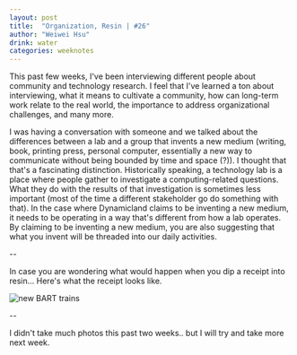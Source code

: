 ```yaml
---
layout: post
title:  "Organization, Resin | #26"
author: "Weiwei Hsu"
drink: water
categories: weeknotes
---
```


This past few weeks, I've been interviewing different people about community and technology research. I feel that I've learned a ton about interviewing, what it means to cultivate a community, how can long-term work relate to the real world, the importance to address organizational challenges, and many more.

I was having a conversation with someone and we talked about the differences between a lab and a group that invents a new medium (writing, book, printing press, personal computer, essentially a new way to communicate without being bounded by time and space (?)). I thought that that's a fascinating distinction. Historically speaking, a technology lab is a place where people gather to investigate a computing-related questions. What they do with the results of that investigation is sometimes less important (most of the time a different stakeholder go do something with that). In the case where Dynamicland claims to be inventing a new medium, it needs to be operating in a way that's different from how a lab operates. By claiming to be inventing a new medium, you are also suggesting that what you invent will be threaded into our daily activities.

--

In case you are wondering what would happen when you dip a receipt into resin... Here's what the receipt looks like.

![new BART trains]({{site.baseurl}}/assets/images/resinreceipt.jpeg)

--

I didn't take much photos this past two weeks.. but I will try and take more next week.
